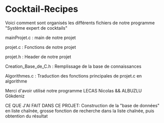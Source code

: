 # Cocktail-Recipes

Voici comment sont organisés les différents fichiers de notre programme "Système expert de cocktails"

mainProjet.c 		: main de notre projet

projet.c		: Fonctions de notre projet

projet.h		: Header de notre projet

Creation_Base_de_C.h	: Remplissage de la base de connaissances

Algorithmes.c		: Traduction des fonctions principales de projet.c en algorithme

Merci d'avoir utilisé notre programme
LECAS Nicolas && ALBUZLU Gökdeniz

CE QUE J'AI FAIT DANS CE PROJET:
Construction de la "base de données" en liste chaînée, grosse fonction de recherche dans la liste chaînée, puis obtention du résultat
